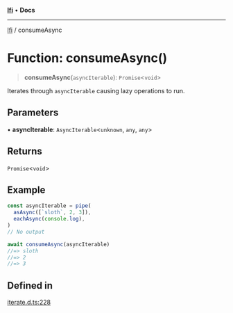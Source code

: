[**lfi**](../readme.md) • **Docs**

***

[lfi](../globals.md) / consumeAsync

# Function: consumeAsync()

> **consumeAsync**(`asyncIterable`): `Promise`\<`void`\>

Iterates through `asyncIterable` causing lazy operations to run.

## Parameters

• **asyncIterable**: `AsyncIterable`\<`unknown`, `any`, `any`\>

## Returns

`Promise`\<`void`\>

## Example

```js
const asyncIterable = pipe(
  asAsync([`sloth`, 2, 3]),
  eachAsync(console.log),
)
// No output

await consumeAsync(asyncIterable)
//=> sloth
//=> 2
//=> 3
```

## Defined in

[iterate.d.ts:228](https://github.com/TomerAberbach/lfi/blob/fd6e1ff9d7b7d249090f89ead6d0a30e26aba2e4/src/operations/iterate.d.ts#L228)
